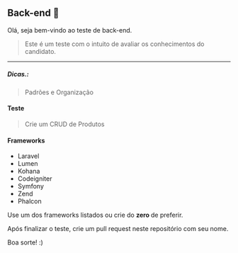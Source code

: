 ## Back-end 🙂

Olá, seja bem-vindo ao teste de back-end.

> Este é um teste com o intuito de avaliar os conhecimentos do candidato.
<hr/>

##### Dicas.:
> Padrões e Organização 

#### Teste
> Crie um CRUD de Produtos

#### Frameworks
- Laravel
- Lumen
- Kohana 
- Codeigniter
- Symfony
- Zend
- Phalcon

Use um dos frameworks listados ou crie do <strong> zero </strong> de preferir.

Após finalizar o teste, crie um pull request neste repositório com seu nome.

Boa sorte! :)